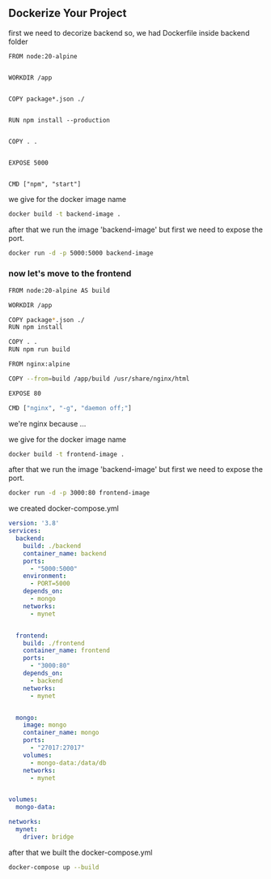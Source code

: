 ## Dockerize Your Project 

first we need to decorize backend so, we had Dockerfile inside backend folder
```
FROM node:20-alpine


WORKDIR /app


COPY package*.json ./


RUN npm install --production


COPY . .


EXPOSE 5000


CMD ["npm", "start"]

```

we give for the docker image name
```bash
docker build -t backend-image .
```
after that we run the image 'backend-image' but first we need to expose the port.
```bash
docker run -d -p 5000:5000 backend-image
```

### now let's move to the frontend

```bash
FROM node:20-alpine AS build

WORKDIR /app

COPY package*.json ./
RUN npm install

COPY . .
RUN npm run build

FROM nginx:alpine

COPY --from=build /app/build /usr/share/nginx/html

EXPOSE 80

CMD ["nginx", "-g", "daemon off;"]
```

we're nginx because ...

we give for the docker image name
```bash
docker build -t frontend-image .
```
after that we run the image 'backend-image' but first we need to expose the port.
```bash
docker run -d -p 3000:80 frontend-image
```

we created docker-compose.yml
```yml
version: '3.8'
services:
  backend:
    build: ./backend
    container_name: backend
    ports:
      - "5000:5000"
    environment:
      - PORT=5000
    depends_on:
      - mongo
    networks:
      - mynet


  frontend:
    build: ./frontend
    container_name: frontend
    ports:
      - "3000:80"
    depends_on:
      - backend
    networks:
      - mynet


  mongo:
    image: mongo
    container_name: mongo
    ports:
      - "27017:27017"
    volumes:
      - mongo-data:/data/db
    networks:
      - mynet


volumes:
  mongo-data:

networks:
  mynet:
    driver: bridge
```

after that we built the docker-compose.yml
```bash
docker-compose up --build
```